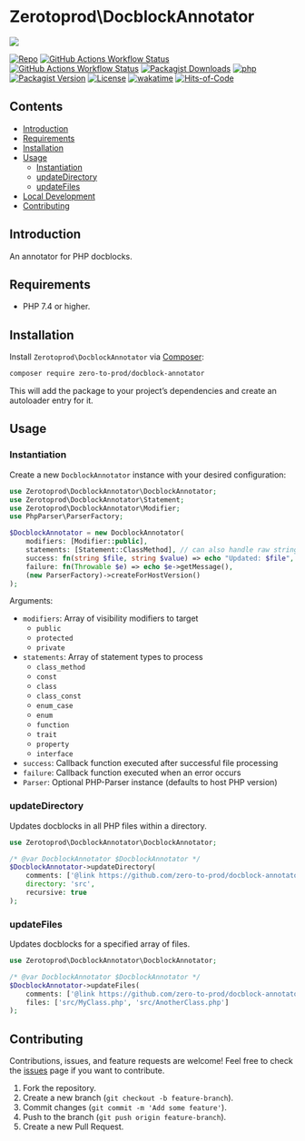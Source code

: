 # Zerotoprod\DocblockAnnotator

![](art/logo.png)

[![Repo](https://img.shields.io/badge/github-gray?logo=github)](https://github.com/zero-to-prod/docblock-annotator)
[![GitHub Actions Workflow Status](https://img.shields.io/github/actions/workflow/status/zero-to-prod/docblock-annotator/test.yml?label=test)](https://github.com/zero-to-prod/docblock-annotator/actions)
[![GitHub Actions Workflow Status](https://img.shields.io/github/actions/workflow/status/zero-to-prod/docblock-annotator/backwards_compatibility.yml?label=backwards_compatibility)](https://github.com/zero-to-prod/docblock-annotator/actions)
[![Packagist Downloads](https://img.shields.io/packagist/dt/zero-to-prod/docblock-annotator?color=blue)](https://packagist.org/packages/zero-to-prod/docblock-annotator/stats)
[![php](https://img.shields.io/packagist/php-v/zero-to-prod/docblock-annotator.svg?color=purple)](https://packagist.org/packages/zero-to-prod/docblock-annotator/stats)
[![Packagist Version](https://img.shields.io/packagist/v/zero-to-prod/docblock-annotator?color=f28d1a)](https://packagist.org/packages/zero-to-prod/docblock-annotator)
[![License](https://img.shields.io/packagist/l/zero-to-prod/docblock-annotator?color=pink)](https://github.com/zero-to-prod/docblock-annotator/blob/main/LICENSE.md)
[![wakatime](https://wakatime.com/badge/github/zero-to-prod/docblock-annotator.svg)](https://wakatime.com/badge/github/zero-to-prod/docblock-annotator)
[![Hits-of-Code](https://hitsofcode.com/github/zero-to-prod/docblock-annotator?branch=main)](https://hitsofcode.com/github/zero-to-prod/docblock-annotator/view?branch=main)

## Contents

- [Introduction](#introduction)
- [Requirements](#requirements)
- [Installation](#installation)
- [Usage](#usage)
  - [Instantiation](#Instantiation)
  - [updateDirectory](#updatedirectory)
  - [updateFiles](#updatefiles)
- [Local Development](./LOCAL_DEVELOPMENT.md)
- [Contributing](#contributing)

## Introduction

An annotator for PHP docblocks.

## Requirements

- PHP 7.4 or higher.

## Installation

Install `Zerotoprod\DocblockAnnotator` via [Composer](https://getcomposer.org/):

```bash
composer require zero-to-prod/docblock-annotator
```

This will add the package to your project’s dependencies and create an autoloader entry for it.

## Usage

### Instantiation

Create a new `DocblockAnnotator` instance with your desired configuration:

```php
use Zerotoprod\DocblockAnnotator\DocblockAnnotator;
use Zerotoprod\DocblockAnnotator\Statement;
use Zerotoprod\DocblockAnnotator\Modifier;
use PhpParser\ParserFactory;

$DocblockAnnotator = new DocblockAnnotator(
    modifiers: [Modifier::public],
    statements: [Statement::ClassMethod], // can also handle raw string: class_method
    success: fn(string $file, string $value) => echo "Updated: $file",
    failure: fn(Throwable $e) => echo $e->getMessage(),
    (new ParserFactory)->createForHostVersion()
);
```

Arguments:

- `modifiers`: Array of visibility modifiers to target
    - `public`
    - `protected`
    - `private`
- `statements`: Array of statement types to process
    - `class_method`
    - `const`
    - `class`
    - `class_const`
    - `enum_case`
    - `enum`
    - `function`
    - `trait`
    - `property`
    - `interface`
- `success`: Callback function executed after successful file processing
- `failure`: Callback function executed when an error occurs
- `Parser`: Optional PHP-Parser instance (defaults to host PHP version)

### updateDirectory

Updates docblocks in all PHP files within a directory.

```php
use Zerotoprod\DocblockAnnotator\DocblockAnnotator;

/* @var DocblockAnnotator $DocblockAnnotator */
$DocblockAnnotator->updateDirectory(
    comments: ['@link https://github.com/zero-to-prod/docblock-annotator'],
    directory: 'src',
    recursive: true
);
```

### updateFiles

Updates docblocks for a specified array of files.

```php
use Zerotoprod\DocblockAnnotator\DocblockAnnotator;

/* @var DocblockAnnotator $DocblockAnnotator */
$DocblockAnnotator->updateFiles(
    comments: ['@link https://github.com/zero-to-prod/docblock-annotator'],
    files: ['src/MyClass.php', 'src/AnotherClass.php']
);
```

## Contributing

Contributions, issues, and feature requests are welcome!
Feel free to check the [issues](https://github.com/zero-to-prod/docblock-annotator/issues) page if you want to contribute.

1. Fork the repository.
2. Create a new branch (`git checkout -b feature-branch`).
3. Commit changes (`git commit -m 'Add some feature'`).
4. Push to the branch (`git push origin feature-branch`).
5. Create a new Pull Request.
